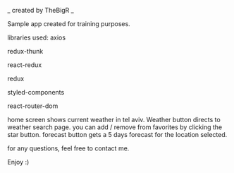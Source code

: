 _ created by TheBigR _

Sample app created for training purposes.

libraries used:
axios

redux-thunk

react-redux

redux

styled-components

react-router-dom

home screen shows current weather in tel aviv.
Weather button directs to weather search page.
you can add / remove from favorites by clicking the star button.
forecast button gets a 5 days forecast for the location selected.

for any questions, feel free to contact me.

Enjoy :)
